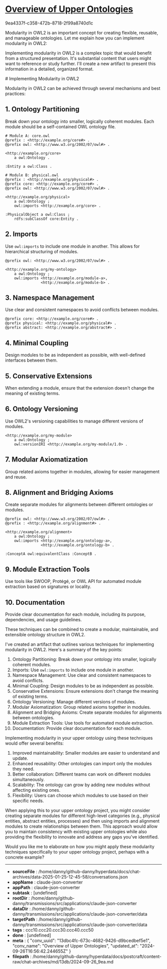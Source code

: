 # [Overview of Upper Ontologies](https://claude.ai/chat/13dbc4fc-673c-4682-9426-d9bcedbef5e1)

9ea4337f-c358-472b-8718-2f99a8740d1c

 Modularity in OWL2 is an important concept for creating flexible, reusable, and manageable ontologies. Let me explain how you can implement modularity in OWL2:

<antThinking>Implementing modularity in OWL2 is a complex topic that would benefit from a structured presentation. It's substantial content that users might want to reference or study further. I'll create a new artifact to present this information in a detailed, organized format.</antThinking>

<antArtifact identifier="owl2-modularity-implementation" type="text/markdown" title="Implementing Modularity in OWL2">
# Implementing Modularity in OWL2

Modularity in OWL2 can be achieved through several mechanisms and best practices:

## 1. Ontology Partitioning

Break down your ontology into smaller, logically coherent modules. Each module should be a self-contained OWL ontology file.

```turtle
# Module A: core.owl
@prefix : <http://example.org/core#> .
@prefix owl: <http://www.w3.org/2002/07/owl#> .

<http://example.org/core>
    a owl:Ontology .

:Entity a owl:Class .

# Module B: physical.owl
@prefix : <http://example.org/physical#> .
@prefix core: <http://example.org/core#> .
@prefix owl: <http://www.w3.org/2002/07/owl#> .

<http://example.org/physical>
    a owl:Ontology ;
    owl:imports <http://example.org/core> .

:PhysicalObject a owl:Class ;
    rdfs:subClassOf core:Entity .
```

## 2. Imports

Use `owl:imports` to include one module in another. This allows for hierarchical structuring of modules.

```turtle
@prefix owl: <http://www.w3.org/2002/07/owl#> .

<http://example.org/my-ontology>
    a owl:Ontology ;
    owl:imports <http://example.org/module-a>,
                <http://example.org/module-b> .
```

## 3. Namespace Management

Use clear and consistent namespaces to avoid conflicts between modules.

```turtle
@prefix core: <http://example.org/core#> .
@prefix physical: <http://example.org/physical#> .
@prefix abstract: <http://example.org/abstract#> .
```

## 4. Minimal Coupling

Design modules to be as independent as possible, with well-defined interfaces between them.

## 5. Conservative Extensions

When extending a module, ensure that the extension doesn't change the meaning of existing terms.

## 6. Ontology Versioning

Use OWL2's versioning capabilities to manage different versions of modules.

```turtle
<http://example.org/my-module>
    a owl:Ontology ;
    owl:versionIRI <http://example.org/my-module/1.0> .
```

## 7. Modular Axiomatization

Group related axioms together in modules, allowing for easier management and reuse.

## 8. Alignment and Bridging Axioms

Create separate modules for alignments between different ontologies or modules.

```turtle
@prefix owl: <http://www.w3.org/2002/07/owl#> .
@prefix : <http://example.org/alignment#> .

<http://example.org/alignment>
    a owl:Ontology ;
    owl:imports <http://example.org/ontology-a>,
                <http://example.org/ontology-b> .

:ConceptA owl:equivalentClass :ConceptB .
```

## 9. Module Extraction Tools

Use tools like SWOOP, Protégé, or OWL API for automated module extraction based on signatures or locality.

## 10. Documentation

Provide clear documentation for each module, including its purpose, dependencies, and usage guidelines.

These techniques can be combined to create a modular, maintainable, and extensible ontology structure in OWL2.
</antArtifact>

I've created an artifact that outlines various techniques for implementing modularity in OWL2. Here's a summary of the key points:

1. Ontology Partitioning: Break down your ontology into smaller, logically coherent modules.
2. Imports: Use `owl:imports` to include one module in another.
3. Namespace Management: Use clear and consistent namespaces to avoid conflicts.
4. Minimal Coupling: Design modules to be as independent as possible.
5. Conservative Extensions: Ensure extensions don't change the meaning of existing terms.
6. Ontology Versioning: Manage different versions of modules.
7. Modular Axiomatization: Group related axioms together in modules.
8. Alignment and Bridging Axioms: Create separate modules for alignments between ontologies.
9. Module Extraction Tools: Use tools for automated module extraction.
10. Documentation: Provide clear documentation for each module.

Implementing modularity in your upper ontology using these techniques would offer several benefits:

1. Improved maintainability: Smaller modules are easier to understand and update.
2. Enhanced reusability: Other ontologies can import only the modules they need.
3. Better collaboration: Different teams can work on different modules simultaneously.
4. Scalability: The ontology can grow by adding new modules without affecting existing ones.
5. Flexibility: Users can choose which modules to use based on their specific needs.

When applying this to your upper ontology project, you might consider creating separate modules for different high-level categories (e.g., physical entities, abstract entities, processes) and then using imports and alignment modules to create relationships between them. This approach would allow you to maintain consistency with existing upper ontologies while also providing the flexibility to innovate and address any gaps you've identified.

Would you like me to elaborate on how you might apply these modularity techniques specifically to your upper ontology project, perhaps with a concrete example?

---

* **sourceFile** : /home/danny/github-danny/hyperdata/docs/chat-archives/data-2025-01-25-12-45-58/conversations.json
* **appName** : claude-json-converter
* **appPath** : claude-json-converter
* **subtask** : [undefined]
* **rootDir** : /home/danny/github-danny/transmissions/src/applications/claude-json-converter
* **dataDir** : /home/danny/github-danny/transmissions/src/applications/claude-json-converter/data
* **targetPath** : /home/danny/github-danny/transmissions/src/applications/claude-json-converter/data
* **tags** : ccc10.ccc20.ccc30.ccc40.ccc50
* **done** : [undefined]
* **meta** : {
  "conv_uuid": "13dbc4fc-673c-4682-9426-d9bcedbef5e1",
  "conv_name": "Overview of Upper Ontologies",
  "updated_at": "2024-09-26T16:56:42.244655Z"
}
* **filepath** : /home/danny/github-danny/hyperdata/docs/postcraft/content-raw/chat-archives/md/13db/2024-09-26_9ea.md